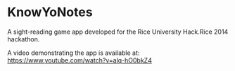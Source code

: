 # KnowYoNotes
A sight-reading game app developed for the Rice University Hack.Rice 2014 hackathon.

A video demonstrating the app is available at: https://www.youtube.com/watch?v=alq-hO0bkZ4
